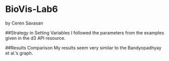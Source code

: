 # BioVis-Lab6
by Ceren Savasan

##Strategy in Setting Variables
I followed the parameters from the examples given in the d3 API resource.

##Results Comparison
My results seem very similar to the Bandyopadhyay et al.’s graph.
